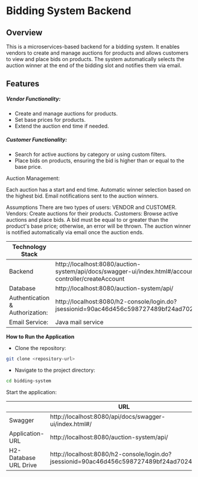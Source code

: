 # Bidding System Backend
## Overview
This is a microservices-based backend for a bidding system. It enables vendors to create and manage auctions for products and allows customers to view and place bids on products. The system automatically selects the auction winner at the end of the bidding slot and notifies them via email.

## Features
##### Vendor Functionality:

- Create and manage auctions for products.
- Set base prices for products.
- Extend the auction end time if needed.
##### Customer Functionality:

- Search for active auctions by category or using custom filters.
- Place bids on products, ensuring the bid is higher than or equal to the base price.
  
Auction Management:

Each auction has a start and end time.
Automatic winner selection based on the highest bid.
Email notifications sent to the auction winners.

Assumptions
There are two types of users: VENDOR and CUSTOMER.
Vendors: Create auctions for their products.
Customers: Browse active auctions and place bids.
A bid must be equal to or greater than the product's base price; otherwise, an error will be thrown.
The auction winner is notified automatically via email once the auction ends.


| Technology Stack |  |
| ------ | ------ |
| Backend | http://localhost:8080/auction-system/api/docs/swagger-ui/index.html#/account-controller/createAccount |
| Database | http://localhost:8080/auction-system/api/ |
| Authentication & Authorization: | http://localhost:8080/h2-console/login.do?jsessionid=90ac46d456c598727489bf24ad70248f |
| Email Service: | Java mail service |


**How to Run the Application**

- Clone the repository:
```sh
git clone <repository-url>
```
- Navigate to the project directory:
```sh
cd bidding-system
```

Start the application:

|        | URL |
| ------ | ------ |
| Swagger | http://localhost:8080/api/docs/swagger-ui/index.html#/ |
| Application-URL | http://localhost:8080/auction-system/api/ |
| H2-Database URL Drive | http://localhost:8080/h2-console/login.do?jsessionid=90ac46d456c598727489bf24ad70248f |
